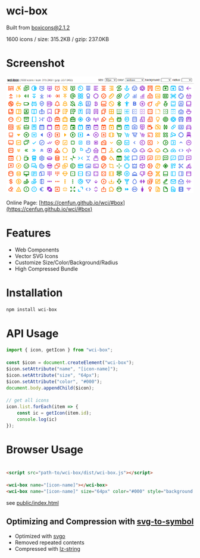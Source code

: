 # wci-box
Built from [boxicons@2.1.2](https://github.com/atisawd/boxicons)  

1600 icons / size: 315.2KB / gzip: 237.0KB  



# Screenshot
![screenshot](public/screenshot.png)

Online Page: [https://cenfun.github.io/wci/#box](https://cenfun.github.io/wci/#box)

# Features
* Web Components
* Vector SVG Icons 
* Customize Size/Color/Background/Radius
* High Compressed Bundle
# Installation
```sh
npm install wci-box
```
# API Usage
```js
import { icon, getIcon } from "wci-box";

const $icon = document.createElement("wci-box");
$icon.setAttribute("name", "[icon-name]");
$icon.setAttribute("size", "64px");
$icon.setAttribute("color", "#000");
document.body.appendChild($icon);

// get all icons
icon.list.forEach(item => {
    const ic = getIcon(item.id);
    console.log(ic)
});
```
# Browser Usage
```html

<script src="path-to/wci-box/dist/wci-box.js"></script>

<wci-box name="[icon-name]"></wci-box>
<wci-box name="[icon-name]" size="64px" color="#000" style="background:#f5f5f5;"></wci-box>
```
see [public/index.html](public/index.html)

## Optimizing and Compression with [svg-to-symbol](https://github.com/cenfun/svg-to-symbol)
* Optimized with [svgo](https://github.com/svg/svgo)
* Removed repeated contents
* Compressed with [lz-string](https://github.com/pieroxy/lz-string)